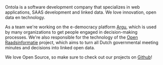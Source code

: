 Ontola is a software development company that specializes in web applications, SAAS development and linked data.
We love innovation, open data en technology.

As a team we're working on the e-democracy platform [Argu](https://argu.co), which is used by many organizations to get people engaged in decision-making processes.
We're also responsible for the technology of the [Open Raadsinformatie](https://openraadsinformatie.nl) project, which aims to turn all Dutch governmental meeting minutes and decisions into linked open data.

We love Open Source, so make sure to check out our projects on [Github](http://github.com/ontola/)!
